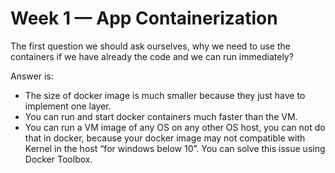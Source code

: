 # Week 1 — App Containerization
The first question we should ask ourselves, why we need to use the containers if we have already the code and we can run immediately?

Answer is: 
* The size of docker image is much smaller because they just have to implement one layer.
* You can run and start docker containers much faster than the VM.
* You can run a VM image of any OS on any other OS host, you can not do that in docker, because your docker image may not compatible with Kernel in the host “for windows below 10”. You can solve this issue using Docker Toolbox.
